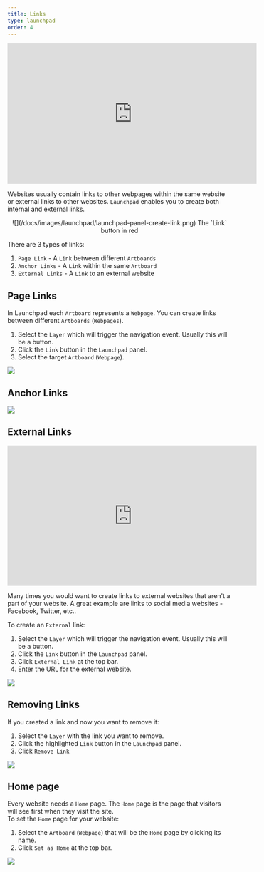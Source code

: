 ```yaml
---
title: Links
type: launchpad
order: 4
---
```


<iframe width="560" height="315" src="https://www.youtube.com/embed/ef4K-IerdvY" frameborder="0" allowfullscreen></iframe>

Websites usually contain links to other webpages within the same website or external links to other websites.
`Launchpad` enables you to create both internal and external links.

<center>
![](/docs/images/launchpad/launchpad-panel-create-link.png)
The `Link` button in red
</center>


There are 3 types of links:

1. `Page Link` - A `Link` between different `Artboards`
2. `Anchor Links` - A `Link` within the same `Artboard`
3. `External Links` - A `Link` to an external website

## Page Links

In Launchpad each `Artboard` represents a `Webpage`.
You can create links between different `Artboards` (`Webpages`).

1. Select the `Layer` which will trigger the navigation event. Usually this will be a button.
2. Click the `Link` button in the `Launchpad` panel.
3. Select the target `Artboard` (`Webpage`).

![](/docs/images/launchpad/create-link.gif)

## Anchor Links

![](/docs/images/launchpad/create-anchor-link.gif)

## External Links

<iframe width="560" height="315" src="https://www.youtube.com/embed/6-KgpBUtMQE" frameborder="0" allowfullscreen></iframe>

Many times you would want to create links to external websites that aren't a part of your website.
A great example are links to social media websites - Facebook, Twitter, etc..

To create an `External` link:

1. Select the `Layer` which will trigger the navigation event. Usually this will be a button.
2. Click the `Link` button in the `Launchpad` panel.
3. Click `External Link` at the top bar.
4. Enter the URL for the external website.

![](/docs/images/launchpad/external-link.gif)

## Removing Links

If you created a link and now you want to remove it:

1. Select the `Layer` with the link you want to remove.
2. Click the highlighted `Link` button in the `Launchpad` panel.
3. Click `Remove Link`

![](/docs/images/launchpad/remove-link.gif)

## Home page

Every website needs a `Home` page. The `Home` page is the page that visitors will see first when they visit the site.  
To set the `Home` page for your website:

1. Select the `Artboard` (`Webpage`) that will be the `Home` page by clicking its name.
2. Click `Set as Home` at the top bar.

![](/docs/images/launchpad/home-link.gif)

